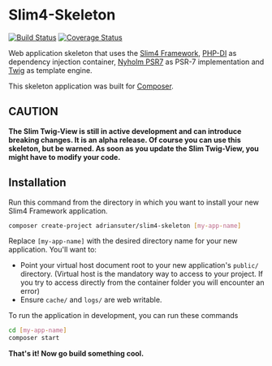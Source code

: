 # Slim4-Skeleton

[![Build Status](https://travis-ci.org/adriansuter/Slim4-Skeleton.svg?branch=master)](https://travis-ci.org/adriansuter/Slim4-Skeleton)
[![Coverage Status](https://coveralls.io/repos/github/adriansuter/Slim4-Skeleton/badge.svg?branch=master)](https://coveralls.io/github/adriansuter/Slim4-Skeleton?branch=master)

Web application skeleton that uses the [Slim4 Framework](http://www.slimframework.com/), 
[PHP-DI](http://php-di.org/) as dependency injection container, [Nyholm PSR7](https://github.com/Nyholm/psr7) as PSR-7 implementation
and [Twig](https://twig.symfony.com/) as template engine.

This skeleton application was built for [Composer](https://getcomposer.org/).


## CAUTION

**The Slim Twig-View is still in active development and can introduce breaking changes. It is 
an alpha release. Of course you can use this skeleton, but be warned. As soon as
you update the Slim Twig-View, you might have to modify your code.**


## Installation

Run this command from the directory in which you want to install your new Slim4 Framework
application.

```bash
composer create-project adriansuter/slim4-skeleton [my-app-name]
```

Replace `[my-app-name]` with the desired directory name for your new application.
You'll want to:

* Point your virtual host document root to your new application's `public/` directory. (Virtual host is the mandatory way to access to your project. If you try to access directly from the container folder you will encounter an error)
* Ensure `cache/` and `logs/` are web writable.

To run the application in development, you can run these commands

```bash
cd [my-app-name]
composer start
```

**That's it! Now go build something cool.**

